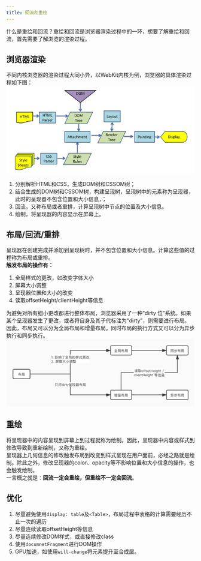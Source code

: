 ```yaml
---
title: 回流和重绘
---
```


什么是重绘和回流？重绘和回流是浏览器渲染过程中的一环，想要了解重绘和回流，首先需要了解浏览的渲染过程。
<!-- more -->

## 浏览器渲染
不同内核浏览器的渲染过程大同小异，以WebKit内核为例，浏览器的具体渲染过程如下图：
![gpuFlow](../assets/gpuFlow.png)
1. 分别解析HTML和CSS，生成DOM树和CSSOM树；
2. 结合生成的DOM树和CSSOM树，构建呈现树，呈现树中的元素称为呈现器，此时的呈现器不包含位置和大小信息，；
3. 回流，又称布局或者重排，计算呈现树中节点的位置及大小信息。
4. 绘制，将呈现器的内容显示在屏幕上。

## 布局/回流/重排
呈现器在创建完成并添加到呈现树时，并不包含位置和大小信息。计算这些值的过程称为布局或重排。  
**触发布局的操作有：**
1. 全局样式的更改，如改变字体大小
2. 屏幕大小调整
3. 呈现器位置和大小的改变
4. 读取offsetHeight/clientHeight等信息

为避免对所有细小更改都进行整体布局，浏览器采用了一种“dirty 位”系统。如果某个呈现器发生了更改，或者将自身及其子代标注为“dirty”，则需要进行布局。  
因此，布局又可以分为全局布局和增量布局。同时布局的执行方式又可以分为异步执行和同步执行。
![layout](../assets/layout.jpg)

## 重绘
将呈现器中的内容呈现到屏幕上到过程就称为绘制。因此，呈现器中内容或样式到修改导致到重新绘制，又称为重绘。  
呈现器上几何信息的修改触发布局到改变到样式呈现在用户面前，必经之路就是绘制。除此之外，修改呈现器的color、opacity等不影响位置和大小信息的操作，也会触发绘制。  
一言概之就是：**回流一定会重绘，但重绘不一定会回流**。

## 优化
1. 尽量避免使用`display: table`及`<Table>`，布局过程中表格的计算需要经历不止一次的遍历
2. 尽量连续读取offsetHeight等信息
3. 尽量连续修改DOM样式，或直接修改class
4. 使用`documnetFragment`进行DOM操作
5. GPU加速，如使用`will-change`将元素提升至合成层。
